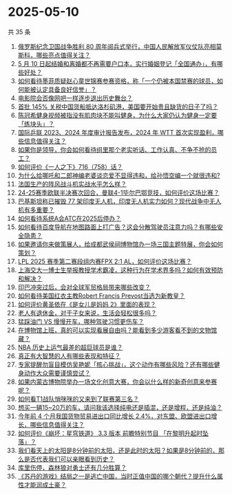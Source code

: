 # 2025-05-10

共 35 条

<!-- BEGIN ZHIHUQUESTIONS -->
<!-- 最后更新时间 Sat May 10 2025 01:10:01 GMT+0800 (China Standard Time) -->
1. [俄罗斯纪念卫国战争胜利 80 周年阅兵式举行，中国人民解放军仪仗队亮相莫斯科，哪些亮点值得关注？](https://www.zhihu.com/question/1903494137942111700)
1. [5 月 10 日起结婚和离婚都不再需要户口本，实行婚姻登记「全国通办」，有哪些好处？](https://www.zhihu.com/question/1893828674324766700)
1. [如何看待墨菲质疑赵心童世锦赛参赛资格，称「一个仍被本国禁赛的球员，如何能被认定具备良好信誉」？](https://www.zhihu.com/question/1903859936414360300)
1. [电影院会否像网吧一样逐步退出历史舞台？](https://www.zhihu.com/question/1903223641551930600)
1. [首批 145% 关税中国货船抵达洛杉矶港，美国要开始贵且缺货的日子了吗？](https://www.zhihu.com/question/1903745570616603000)
1. [陈冠希健身视频被指没有肌肉块不能叫健身，为什么大家仍认为健身一定要「练块头」？](https://www.zhihu.com/question/1900525173792289800)
1. [国际乒联 2023、2024 年度审计报告发布，2024 年 WTT 首次实现盈利，哪些信息值得关注？](https://www.zhihu.com/question/1904296719245615600)
1. [如果你是领导，你会如何看待组里那个老实听话、工作认真、不争不抢的员工？](https://www.zhihu.com/question/1903179881988228400)
1. [如何评价《一人之下》716（758）话？](https://www.zhihu.com/question/1904050116882588000)
1. [为什么给哪吒和二郎神编老婆谈恋爱不显得违和，给孙悟空编一个就很违和?](https://www.zhihu.com/question/12412273767)
1. [法国生产的阵风战斗机实战水平怎么样？](https://www.zhihu.com/question/1903807139429967600)
1. [24-25赛季欧联半决赛次回合，曼联4-1毕尔巴鄂竞技，如何评价这场比赛？](https://www.zhihu.com/question/1904037543273543400)
1. [巴基斯坦称已摧毁 77 架印度无人机，印度无人机实力如何？现代战争中无人机有多重要？](https://www.zhihu.com/question/1904223401607917600)
1. [如何看待系统A会ATC在2025后停办？](https://www.zhihu.com/question/1903382658479808800)
1. [如何看待百度导航在地图路面上打广告？这会分散驾驶员注意力吗？有哪些安全隐患？](https://www.zhihu.com/question/1904164566830642700)
1. [如果邀请你来做策展⼈，给成都武侯祠博物馆办⼀场三国主题特展，你会如何策划？](https://www.zhihu.com/question/1900939102062385000)
1. [LPL 2025 赛季第二赛段组内赛FPX 2:1 AL，如何评价这场比赛？](https://www.zhihu.com/question/1904205688097445400)
1. [上海交大一博士生举报教授学术霸凌，这种行为在学术界多吗？如何有效预防和解决？](https://www.zhihu.com/question/1903862684702712800)
1. [印巴冲突过后，会对全球军贸格局带来哪些改变？](https://www.zhihu.com/question/1903830607764616400)
1. [如何看待美国红衣主教Robert Francis Prevost当选为新教皇？](https://www.zhihu.com/question/1903985124829266200)
1. [如何评价黄圣依在《是女儿是妈妈 2》里面的表现？](https://www.zhihu.com/question/1902811547987850800)
1. [老人有退休金，对于子女来说，生活会轻松很多吗？](https://www.zhihu.com/question/544715616)
1. [猛踩油门 VS 慢慢开车，哪种驾驶习惯更伤车？](https://www.zhihu.com/question/656520879)
1. [在博物馆上班，真的可以实现看展自由吗？能看到多少游客看不到的文物馆藏？](https://www.zhihu.com/question/1900565755726107000)
1. [NBA 历史上运气最差的超巨球员是谁？](https://www.zhihu.com/question/446382889)
1. [真正有大智慧的人有哪些表现和特征？](https://www.zhihu.com/question/648163618)
1. [专家提醒勿盲目模仿吴艳妮「核心挑战」，这个动作有哪些风险？还有哪些健身动作大众需要谨慎尝试？](https://www.zhihu.com/question/1903086336933594400)
1. [如果内蒙古博物院举办一场文化创意大赛，你会以什么样的新奇创意来参赛呢？](https://www.zhihu.com/question/1901011665799054600)
1. [如何看T1战队悄咪咪的又来到了联赛第三名？](https://www.zhihu.com/question/1903963098764808200)
1. [想买一辆15~20万的车，请问我该选择纯电还是插混，还是增程，还是纯油？](https://www.zhihu.com/question/1903755165833602600)
1. [今年前 4 个月我国货物贸易进出口同比增长 2.4%，对东盟、欧盟进出口增长，哪些信息值得关注？](https://www.zhihu.com/question/1904129789322852000)
1. [如何评价《崩坏：星穹铁道》 3.3 版本 前瞻特别节目 「在黎明升起时坠落」？](https://www.zhihu.com/question/1903714956395938800)
1. [我们看天上的太阳是8分钟前的太阳，还是此时的太阳？如果是8分钟前的，那么是否代表我们可以亲眼看到历史？](https://www.zhihu.com/question/614860173)
1. [库里伤停，森林狼对勇士还有几分胜算？](https://www.zhihu.com/question/1903499676298240300)
1. [《苏丹的游戏》结局之一是逃亡中国，当时正值中国的哪个朝代？提升什么属性才能润成土豪？](https://www.zhihu.com/question/1895983179782943700)
<!-- END ZHIHUQUESTIONS -->

